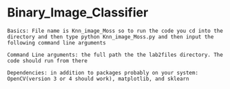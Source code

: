 # Binary_Image_Classifier

	Basics: File name is Knn_image_Moss so to run the code you cd into the directory and then type python Knn_image_Moss.py and then input the following command line arguments
	
	Command Line arguments: the full path the the lab2files directory. The code should run from there
	
	Dependencies: in addition to packages probably on your system: OpenCV(version 3 or 4 should work), matplotlib, and sklearn
